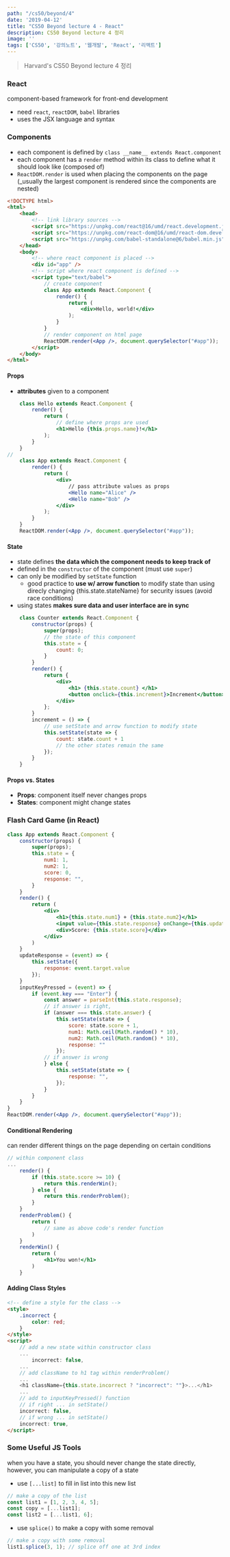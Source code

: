 ```yaml
---
path: "/cs50/beyond/4"
date: '2019-04-12'
title: "CS50 Beyond lecture 4 - React"
description: CS50 Beyond lecture 4 정리
image: ''
tags: ['CS50', '강의노트', '웹개발', 'React', '리액트']
---
```

> Harvard's CS50 Beyond lecture 4 정리

### React
component-based framework for front-end development
- need `react`, `reactDOM`, `babel` libraries
- uses the JSX language and syntax

### Components
- each component is defined by `class __name__ extends React.component`
- each component has a `render` method within its class to define what it should look like (composed of)
- `ReactDOM.render` is used when placing the components on the page (_usually the largest component is rendered since the components are nested)
```html
<!DOCTYPE html>
<html>
    <head>
        <!-- link library sources -->
        <script src="https://unpkg.com/react@16/umd/react.development.js" crossorigin></script>
        <script src="https://unpkg.com/react-dom@16/umd/react-dom.development.js" crossorigin></script>
        <script src="https://unpkg.com/babel-standalone@6/babel.min.js"></script>
    </head>
    <body>
        <!-- where react component is placed -->
        <div id="app" />
        <!-- script where react component is defined -->
        <script type="text/babel">
            // create component
            class App extends React.Component {
                render() {
                    return (
                        <div>Hello, world!</div>
                    );
                }
            }
            // render component on html page
            ReactDOM.render(<App />, document.querySelector("#app"));
        </script>
    </body>
</html>
```

#### Props
- __attributes__ given to a component
```jsx
    class Hello extends React.Component {
        render() {
            return (
                // define where props are used
                <h1>Hello {this.props.name}!</h1>
            );
        }
    }
//
    class App extends React.Component {
        render() {
            return (
                <div>
                    // pass attribute values as props
                    <Hello name="Alice" />
                    <Hello name="Bob" />
                </div>
            );
        }
    }
    ReactDOM.render(<App />, document.querySelector("#app"));
```

#### State
- state defines __the data which the component needs to keep track of__
- defined in the `constructor` of the component (must use `super`)
- can only be modified by `setState` function
    - good practice to __use w/ arrow function__ to modify state than using direcly changing {this.state.stateName} for security issues (avoid race conditions)
- using states __makes sure data and user interface are in sync__
```jsx
    class Counter extends React.Component {
        constructor(props) {
            super(props);
            // the state of this component
            this.state = {
                count: 0;
            }
        }
        render() {
            return {
                <div>
                    <h1> {this.state.count} </h1>
                    <button onclick={this.increment}>Increment</button> 
                </div>
            };
        }
        increment = () => {
            // use setState and arrow function to modify state
            this.setState(state => {
                count: state.count + 1
                // the other states remain the same
            });
        }
    }
```

#### Props vs. States
- __Props__: component itself never changes props
- __States__: component might change states

### Flash Card Game (in React)
```jsx
class App extends React.Component {
    constructor(props) {
        super(props);
        this.state = {
            num1: 1,
            num2: 1,
            score: 0,
            response: "",
        }
    }
    render() {
        return (
            <div>
                <h1>{this.state.num1} + {this.state.num2}</h1>
                <input value={this.state.response} onChange={this.updateResponse} onKeyPress={this.inputKeyPressed} />
                <div>Score: {this.state.score}</div>
            </div>
        )
    }
    updateResponse = (event) => {
        this.setState({
            response: event.target.value
        });
    }
    inputKeyPressed = (event) => {
        if (event.key === "Enter") {
            const answer = parseInt(this.state.response);
            // if answer is right,
            if (answer === this.state.answer) {
                this.setState(state => {
                    score: state.score + 1,
                    num1: Math.ceil(Math.random() * 10),
                    num2: Math.ceil(Math.random() * 10),
                    response: ""
                });
            // if answer is wrong
            } else {
                this.setState(state => {
                    response: "",
                });
            }
        }
    }
}
ReactDOM.render(<App />, document.querySelector("#app"));
```

#### Conditional Rendering
can render different things on the page depending on certain conditions
```jsx
// within component class
...
    render() {
        if (this.state.score >= 10) {
            return this.renderWin();
        } else {
            return this.renderProblem();
        }
    }
    renderProblem() {
        return (
            // same as above code's render function
        )
    }
    renderWin() {
        return (
            <h1>You won!</h1>
        )
    }
```

#### Adding Class Styles
```html
<!-- define a style for the class -->
<style>
    .incorrect {
        color: red;
    }
</style>
<script>
    // add a new state within constructor class
    ...
        incorrect: false,
    ...
    // add className to h1 tag within renderProblem()
    ...
    <h1 className={this.state.incorrect ? "incorrect": ""}>...</h1>
    ...
    // add to inputKeyPressed() function
    // if right ... in setState()
    incorrect: false,
    // if wrong ... in setState()
    incorrect: true,
</script>
```

### Some Useful JS Tools
when you have a state, you should never change the state directly, however, you can manipulate a copy of a state
- use `[...list]` to fill in list into this new list
```js
// make a copy of the list
const list1 = [1, 2, 3, 4, 5];
const copy = [...list1];
const list2 = [...list1, 6];
```
- use `splice()` to make a copy with some removal
```js
// make a copy with some removal
list1.splice(3, 1); // splice off one at 3rd index
```

